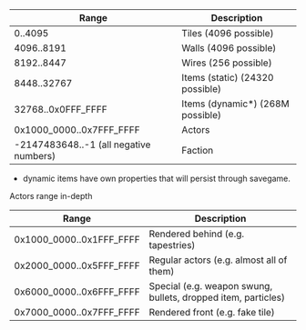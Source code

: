 |Range|Description|
|-----|-----------|
|0..4095|Tiles (4096 possible)|
|4096..8191|Walls (4096 possible)|
|8192..8447|Wires (256 possible)|
|8448..32767|Items (static) (24320 possible)|
|32768..0x0FFF_FFFF|Items (dynamic\*) (268M possible)|
|0x1000_0000..0x7FFF_FFFF|Actors|
|-2147483648..-1 (all negative numbers)|Faction|

* dynamic items have own properties that will persist through savegame.

Actors range in-depth

|Range|Description|
|-----|-----------|
|0x1000_0000..0x1FFF_FFFF|Rendered behind (e.g. tapestries)
|0x2000_0000..0x5FFF_FFFF|Regular actors (e.g. almost all of them)
|0x6000_0000..0x6FFF_FFFF|Special (e.g. weapon swung, bullets, dropped item, particles)
|0x7000_0000..0x7FFF_FFFF|Rendered front (e.g. fake tile)